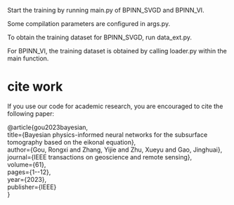 Start the training by running main.py of BPINN_SVGD and BPINN_VI. 

Some compilation parameters are configured in args.py. 

To obtain the training dataset for BPINN_SVGD, run data_ext.py. 

For BPINN_VI, the training dataset is obtained by calling loader.py within the main function.


# cite work
If you use our code for academic research, you are encouraged to cite the following paper:

@article{gou2023bayesian,  
  title={Bayesian physics-informed neural networks for the subsurface tomography based on the eikonal equation},  
  author={Gou, Rongxi and Zhang, Yijie and Zhu, Xueyu and Gao, Jinghuai},  
  journal={IEEE transactions on geoscience and remote sensing},  
  volume={61},  
  pages={1--12},  
  year={2023},  
  publisher={IEEE}  
}
